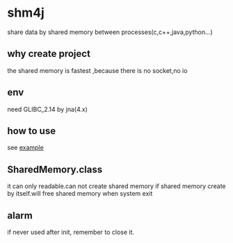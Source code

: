 # shm4j
share data by shared memory between processes(c,c++,java,python...)

## why create project
the shared memory is fastest ,because there is no socket,no io

## env
need GLIBC_2.14 by jna(4.x)

## how to use
see [example](https://github.com/txf7337/shm4j/blob/master/example/README.md)

## SharedMemory.class
it can only readable.can not create shared memory
if shared memory create by itself.will free shared memory when system exit

## alarm
if never used after init, remember to close it.
